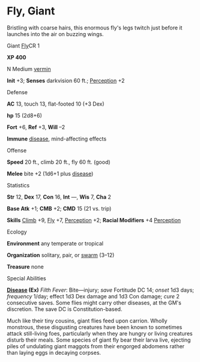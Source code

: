 # Fly, Giant

Bristling with coarse hairs, this enormous fly's legs twitch just before it launches into the air on buzzing wings.

Giant [Fly](additionalMonsters/../skills/fly.md#_fly)CR 1

**XP 400**

N Medium [vermin](monsters/creatureTypes.md#_vermin)

**Init** +3; **Senses** darkvision 60 ft.; [Perception](additionalMonsters/../skills/perception.md#_perception) +2

Defense

**AC** 13, touch 13, flat-footed 10 (+3 Dex)

**hp** 15 (2d8+6)

**Fort** +6, **Ref** +3, **Will** –2

**Immune** [disease](monsters/universalMonsterRules.md#_disease-(ex-or-su)), mind-affecting effects

Offense

**Speed** 20 ft., climb 20 ft., fly 60 ft. (good)

**Melee** bite +2 (1d6+1 plus [disease](monsters/universalMonsterRules.md#_disease-(ex-or-su)))

Statistics

**Str** 12, **Dex** 17, **Con** 16, **Int** —, **Wis** 7, **Cha** 2

**Base Atk** +1; **CMB** +2; **CMD** 15 (21 vs. trip)

**Skills** [Climb](additionalMonsters/../skills/climb.md#_climb) +9, [Fly](additionalMonsters/../skills/fly.md#_fly) +7, [Perception](additionalMonsters/../skills/perception.md#_perception) +2; **Racial Modifiers** +4 [Perception](additionalMonsters/../skills/perception.md#_perception)

Ecology

**Environment** any temperate or tropical

**Organization** solitary, pair, or [swarm](monsters/creatureTypes.md#_swarm-subtype) (3–12)

**Treasure** none

Special Abilities

**[Disease](monsters/universalMonsterRules.md#_disease-(ex-or-su)) (Ex)** _Filth Fever_: Bite—injury; _save_ Fortitude DC 14; _onset_ 1d3 days; _frequency_ 1/day; effect 1d3 Dex damage and 1d3 Con damage; _cure_ 2 consecutive saves. Some flies might carry other diseases, at the GM's discretion. The save DC is Constitution-based.

Much like their tiny cousins, giant flies feed upon carrion. Wholly monstrous, these disgusting creatures have been known to sometimes attack still-living foes, particularly when they are hungry or living creatures disturb their meals. Some species of giant fly bear their larva live, ejecting piles of undulating giant maggots from their engorged abdomens rather than laying eggs in decaying corpses.

